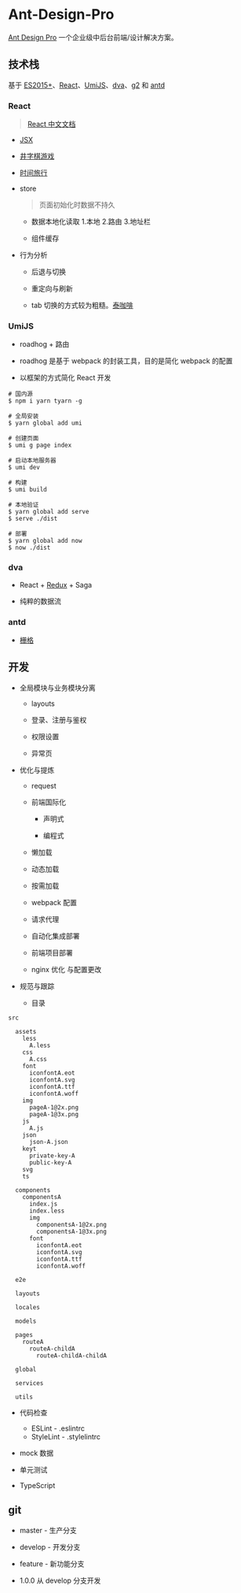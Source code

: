 # Ant-Design-Pro

[Ant Design Pro] 一个企业级中后台前端/设计解决方案。


## 技术栈

基于 [ES2015+]、[React]、[UmiJS]、[dva]、[g2] 和 [antd]


### React

> [React 中文文档]

+ [JSX]

+ [井字棋游戏]

+ [时间旅行]

+ store

  > 页面初始化时数据不持久

  - 数据本地化读取 1.本地 2.路由 3.地址栏

  - 组件缓存

+ 行为分析

  - 后退与切换

  - 重定向与刷新

  - tab 切换的方式较为粗糙。[泰咖啡]


### UmiJS

+ roadhog + 路由

+ roadhog 是基于 webpack 的封装工具，目的是简化 webpack 的配置

+ 以框架的方式简化 React 开发

```
# 国内源
$ npm i yarn tyarn -g

# 全局安装
$ yarn global add umi

# 创建页面
$ umi g page index

# 启动本地服务器
$ umi dev

# 构建
$ umi build

# 本地验证
$ yarn global add serve
$ serve ./dist

# 部署
$ yarn global add now
$ now ./dist
```


### dva

+ React + [Redux] + Saga

+ 纯粹的数据流


### antd

+ [栅格]


## 开发

+ 全局模块与业务模块分离

  - layouts

  - 登录、注册与鉴权

  - 权限设置

  - 异常页

+ 优化与提炼

  - request

  - 前端国际化

    * 声明式

    * 编程式

  - 懒加载

  - 动态加载

  - 按需加载

  - webpack 配置

  - 请求代理

  - 自动化集成部署

  - 前端项目部署

  - nginx 优化 与配置更改

+ 规范与跟踪

  - 目录

```
src

  assets
    less
      A.less
    css
      A.css
    font
      iconfontA.eot
      iconfontA.svg
      iconfontA.ttf
      iconfontA.woff
    img
      pageA-1@2x.png
      pageA-1@3x.png
    js
      A.js
    json
      json-A.json
    keyt
      private-key-A
      public-key-A
    svg
    ts

  components
    componentsA
      index.js
      index.less
      img
        componentsA-1@2x.png
        componentsA-1@3x.png
      font
        iconfontA.eot
        iconfontA.svg
        iconfontA.ttf
        iconfontA.woff

  e2e

  layouts

  locales

  models

  pages
    routeA
      routeA-childA
        routeA-childA-childA

  global

  services

  utils
```

  - 代码检查

    * ESLint - .eslintrc
    * StyleLint - .stylelintrc

+ mock 数据

+ 单元测试

+ TypeScript

## git

+ master - 生产分支

+ develop - 开发分支

+ feature - 新功能分支

+ 1.0.0 从 develop 分支开发



[Ant Design Pro]: https://preview.pro.ant.design/dashboard/analysis

[ES2015+]: http://es6.ruanyifeng.com/

[React]: https://reactjs.org/

[UmiJS]: https://umijs.org/

[dva]: https://dvajs.com/

[g2]: https://antv.alipay.com/zh-cn/g2/3.x/index.html

[antd]: https://ant.design/docs/react/introduce-cn

[React 中文文档]: https://react.docschina.org/

[JSX]: https://react.docschina.org/docs/introducing-jsx.html

[井字棋游戏]: https://react.docschina.org/tutorial/tutorial.html

[时间旅行]: https://preview.pro.ant.design/form/step-form/confirm

[泰咖啡]: http://t.51shaoxi.com/user/index.html

[Redux]: https://redux.js.org/

[栅格]: https://ant.design/components/grid-cn/
